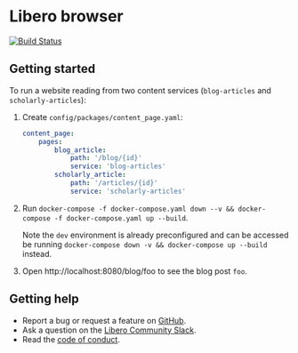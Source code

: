 Libero browser
==============

[![Build Status](https://travis-ci.com/libero/browser.svg?branch=master)](https://travis-ci.com/libero/browser)

Getting started
---------------

To run a website reading from two content services (`blog-articles` and `scholarly-articles`):

1. Create `config/packages/content_page.yaml`:

    ```yaml
    content_page:
        pages:
            blog_article:
                path: '/blog/{id}'
                service: 'blog-articles'
            scholarly_article:
                path: '/articles/{id}'
                service: 'scholarly-articles'
    ```

2. Run `docker-compose -f docker-compose.yaml down --v && docker-compose -f docker-compose.yaml up --build`.

    Note the `dev` environment is already preconfigured and can be accessed be running `docker-compose down -v && docker-compose up --build` instead. 

3. Open http://localhost:8080/blog/foo to see the blog post `foo`.

Getting help
------------

- Report a bug or request a feature on [GitHub](https://github.com/libero/libero/issues/new/choose).
- Ask a question on the [Libero Community Slack](https://libero-community.slack.com/).
- Read the [code of conduct](https://libero.pub/code-of-conduct).
